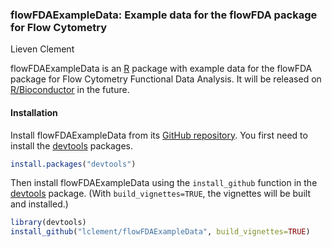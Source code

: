 ### flowFDAExampleData: Example data for the flowFDA package for Flow Cytometry
Lieven Clement

flowFDAExampleData is an [R](http://www.r-project.org) package with example data for the flowFDA package for Flow Cytometry Functional Data Analysis. It will be released on [R/Bioconductor](https://www.bioconductor.org/) in the future.

#### Installation

Install flowFDAExampleData from its
[GitHub repository](https://github.com/lclement/flowFDAExampleData). You first need to
install the [devtools](https://cran.r-project.org/package=devtools) packages.

```r
install.packages("devtools")
```

Then install flowFDAExampleData using the `install_github` function in the
[devtools](https://cran.r-project.org/package=devtools) package. (With
`build_vignettes=TRUE`, the vignettes will be built and installed.)

```r
library(devtools)
install_github("lclement/flowFDAExampleData", build_vignettes=TRUE)
```

